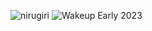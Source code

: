 ![nirugiri](https://img.shields.io/static/v1?label=nirugiri&message=1303055&color=ff69b4)
![Wakeup Early 2023](https://img.shields.io/badge/Wakeup_Early_2023-39/41-blue)
